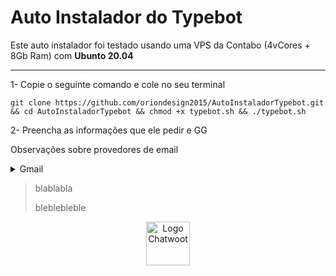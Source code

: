 # Auto Instalador do Typebot

Este auto instalador foi testado usando uma VPS da Contabo (4vCores + 8Gb Ram) com **Ubunto 20.04**

<hr/>

1- Copie o seguinte comando e cole no seu terminal
```
git clone https://github.com/oriondesign2015/AutoInstaladorTypebot.git && cd AutoInstaladorTypebot && chmod +x typebot.sh && ./typebot.sh
```
2- Preencha as informações que ele pedir e GG

Observações sobre provedores de email
<details>
  <summary>Gmail</summary>

  >
  >
  >
  
</details>


>blablabla
>
>bleblebleble
>

<p align="center">
    <img src="https://imagepng.org/google-chrome-icone-icon/google-chrome-icon/" alt="Logo Chatwoot" width=70>
</p>

